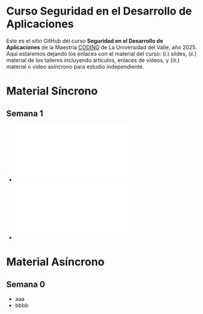 # Curso Seguridad en el Desarrollo de Aplicaciones

Este es el sitio GitHub del curso **Seguridad en el Desarrollo de Aplicaciones** de la Maestría [CODING](https://eisc.univalle.edu.co/index.php/programas-academicos/maestria-en-computacion-para-el-desarrollo-de-aplicaciones-inteligentes) de La Universidad del Valle, año 2025. Aquí estaremos dejando los enlaces con el material del curso: $(i.)$ slides, $(ii.)$ material de los talleres incluyendo artículos, enlaces de vídeos, y $(iii.)$ material o vídeo asíncrono para estudio independiente.


# Material Síncrono

## Semana 1

- ![Slides semana 1](01_pres.pdf)
- ![Slides semana 1 en Español](01_pres_es.pdf)


# Material Asíncrono

## Semana 0

- aaa
- bbbb
